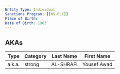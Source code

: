 ```yaml
---
Entity Type: Individual
Sanctions Program: [[NS-PLC]]
Place of Birth: 
Date of Birth: 1963
---
```



## AKAs
| Type | Category | Last Name | First Name |
|------|----------|-----------|------------|
| a.k.a. | strong | AL-SHRAFI | Yousef Awad |

